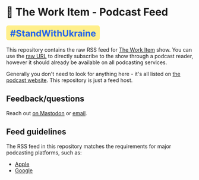 # 🎤 The Work Item - Podcast Feed

[![Stand with Ukraine badge](https://raw.githubusercontent.com/vshymanskyy/StandWithUkraine/main/badges/StandWithUkraine.svg)](https://den.dev/ukraine)

This repository contains the raw RSS feed for [The Work Item](https://theworkitem.com) show. You can use the [raw URL](https://raw.githubusercontent.com/theworkitem/feeds/master/xml/theworkitem-itunes.xml) to directly subscribe to the show through a podcast reader, however it should already be available on all podcasting services.

Generally you don't need to look for anything here - it's all listed on [the podcast website](https://theworkitem.com). This repository is just a feed host.

## Feedback/questions

Reach out [on Mastodon](https://hawaiidiff.com/@den) or [email](mailto:podcast@den.dev).

## Feed guidelines

The RSS feed in this repository matches the requirements for major podcasting platforms, such as:

- [Apple](https://help.apple.com/itc/podcasts_connect/#/itcbaf351599)
- [Google](https://developers.google.com/search/reference/podcast/rss-feed)
